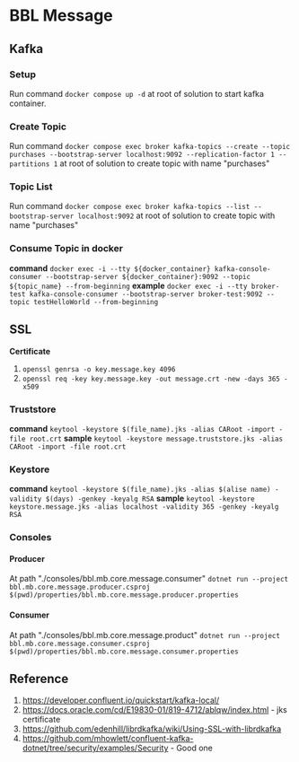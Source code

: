 # BBL Message

## Kafka
### Setup
Run command `docker compose up -d` at root of solution to start kafka container.

### Create Topic
Run command 
`docker compose exec broker kafka-topics --create --topic purchases --bootstrap-server localhost:9092 --replication-factor 1 --partitions 1`
at root of solution to create topic with name "purchases"

### Topic List
Run command 
`docker compose exec broker kafka-topics --list --bootstrap-server localhost:9092`
at root of solution to create topic with name "purchases"

### Consume Topic in docker
**command**
`docker exec -i --tty ${docker_container} kafka-console-consumer --bootstrap-server ${docker_container}:9092 --topic ${topic_name} --from-beginning`
**example**
`docker exec -i --tty broker-test kafka-console-consumer --bootstrap-server broker-test:9092 --topic testHelloWorld --from-beginning`

## SSL
**Certificate**
1. `openssl genrsa -o key.message.key 4096`
2. `openssl req -key key.message.key -out message.crt -new -days 365 -x509`

### Truststore
**command**
`keytool -keystore $(file_name).jks -alias CARoot -import -file root.crt`
**sample**
`keytool -keystore message.truststore.jks -alias CARoot -import -file root.crt`

### Keystore
**command**
`keytool -keystore $(file_name).jks -alias $(alise name) -validity $(days) -genkey -keyalg RSA`
**sample**
`keytool -keystore keystore.message.jks -alias localhost -validity 365 -genkey -keyalg RSA`

### Consoles
#### Producer
At path "./consoles/bbl.mb.core.message.consumer"
`dotnet run --project bbl.mb.core.message.producer.csproj $(pwd)/properties/bbl.mb.core.message.producer.properties`

#### Consumer
At path "./consoles/bbl.mb.core.message.product"
`dotnet run --project bbl.mb.core.message.consumer.csproj $(pwd)/properties/bbl.mb.core.message.consumer.properties`

## Reference
1. https://developer.confluent.io/quickstart/kafka-local/
2. https://docs.oracle.com/cd/E19830-01/819-4712/ablqw/index.html - jks certificate
3. https://github.com/edenhill/librdkafka/wiki/Using-SSL-with-librdkafka
4. https://github.com/mhowlett/confluent-kafka-dotnet/tree/security/examples/Security - Good one